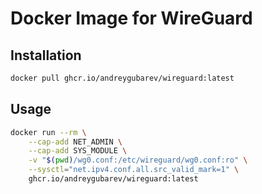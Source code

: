 # Docker Image for WireGuard

## Installation

```bash
docker pull ghcr.io/andreygubarev/wireguard:latest
```

## Usage

```bash
docker run --rm \
    --cap-add NET_ADMIN \
    --cap-add SYS_MODULE \
    -v "$(pwd)/wg0.conf:/etc/wireguard/wg0.conf:ro" \
    --sysctl="net.ipv4.conf.all.src_valid_mark=1" \
    ghcr.io/andreygubarev/wireguard:latest
```
